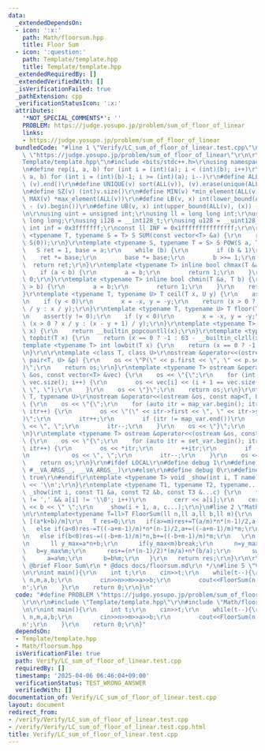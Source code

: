 ```yaml
---
data:
  _extendedDependsOn:
  - icon: ':x:'
    path: Math/floorsum.hpp
    title: Floor Sum
  - icon: ':question:'
    path: Template/template.hpp
    title: Template/template.hpp
  _extendedRequiredBy: []
  _extendedVerifiedWith: []
  _isVerificationFailed: true
  _pathExtension: cpp
  _verificationStatusIcon: ':x:'
  attributes:
    '*NOT_SPECIAL_COMMENTS*': ''
    PROBLEM: https://judge.yosupo.jp/problem/sum_of_floor_of_linear
    links:
    - https://judge.yosupo.jp/problem/sum_of_floor_of_linear
  bundledCode: "#line 1 \"Verify/LC_sum_of_floor_of_linear.test.cpp\"\n#define PROBLEM\
    \ \"https://judge.yosupo.jp/problem/sum_of_floor_of_linear\"\r\n\r\n#line 1 \"\
    Template/template.hpp\"\n#include <bits/stdc++.h>\r\nusing namespace std;\r\n\r\
    \n#define rep(i, a, b) for (int i = (int)(a); i < (int)(b); i++)\r\n#define rrep(i,\
    \ a, b) for (int i = (int)(b)-1; i >= (int)(a); i--)\r\n#define ALL(v) (v).begin(),\
    \ (v).end()\r\n#define UNIQUE(v) sort(ALL(v)), (v).erase(unique(ALL(v)), (v).end())\r\
    \n#define SZ(v) (int)v.size()\r\n#define MIN(v) *min_element(ALL(v))\r\n#define\
    \ MAX(v) *max_element(ALL(v))\r\n#define LB(v, x) int(lower_bound(ALL(v), (x))\
    \ - (v).begin())\r\n#define UB(v, x) int(upper_bound(ALL(v), (x)) - (v).begin())\r\
    \n\r\nusing uint = unsigned int;\r\nusing ll = long long int;\r\nusing ull = unsigned\
    \ long long;\r\nusing i128 = __int128_t;\r\nusing u128 = __uint128_t;\r\nconst\
    \ int inf = 0x3fffffff;\r\nconst ll INF = 0x1fffffffffffffff;\r\n\r\ntemplate\
    \ <typename T, typename S = T> S SUM(const vector<T> &a) {\r\n    return accumulate(ALL(a),\
    \ S(0));\r\n}\r\ntemplate <typename S, typename T = S> S POW(S a, T b) {\r\n \
    \   S ret = 1, base = a;\r\n    while (b) {\r\n        if (b & 1)\r\n        \
    \    ret *= base;\r\n        base *= base;\r\n        b >>= 1;\r\n    }\r\n  \
    \  return ret;\r\n}\r\ntemplate <typename T> inline bool chmax(T &a, T b) {\r\n\
    \    if (a < b) {\r\n        a = b;\r\n        return 1;\r\n    }\r\n    return\
    \ 0;\r\n}\r\ntemplate <typename T> inline bool chmin(T &a, T b) {\r\n    if (a\
    \ > b) {\r\n        a = b;\r\n        return 1;\r\n    }\r\n    return 0;\r\n\
    }\r\ntemplate <typename T, typename U> T ceil(T x, U y) {\r\n    assert(y != 0);\r\
    \n    if (y < 0)\r\n        x = -x, y = -y;\r\n    return (x > 0 ? (x + y - 1)\
    \ / y : x / y);\r\n}\r\ntemplate <typename T, typename U> T floor(T x, U y) {\r\
    \n    assert(y != 0);\r\n    if (y < 0)\r\n        x = -x, y = -y;\r\n    return\
    \ (x > 0 ? x / y : (x - y + 1) / y);\r\n}\r\ntemplate <typename T> int popcnt(T\
    \ x) {\r\n    return __builtin_popcountll(x);\r\n}\r\ntemplate <typename T> int\
    \ topbit(T x) {\r\n    return (x == 0 ? -1 : 63 - __builtin_clzll(x));\r\n}\r\n\
    template <typename T> int lowbit(T x) {\r\n    return (x == 0 ? -1 : __builtin_ctzll(x));\r\
    \n}\r\n\r\ntemplate <class T, class U>\r\nostream &operator<<(ostream &os, const\
    \ pair<T, U> &p) {\r\n    os << \"P(\" << p.first << \", \" << p.second << \"\
    )\";\r\n    return os;\r\n}\r\ntemplate <typename T> ostream &operator<<(ostream\
    \ &os, const vector<T> &vec) {\r\n    os << \"{\";\r\n    for (int i = 0; i <\
    \ vec.size(); i++) {\r\n        os << vec[i] << (i + 1 == vec.size() ? \"\" :\
    \ \", \");\r\n    }\r\n    os << \"}\";\r\n    return os;\r\n}\r\ntemplate <typename\
    \ T, typename U>\r\nostream &operator<<(ostream &os, const map<T, U> &map_var)\
    \ {\r\n    os << \"{\";\r\n    for (auto itr = map_var.begin(); itr != map_var.end();\
    \ itr++) {\r\n        os << \"(\" << itr->first << \", \" << itr->second << \"\
    )\";\r\n        itr++;\r\n        if (itr != map_var.end())\r\n            os\
    \ << \", \";\r\n        itr--;\r\n    }\r\n    os << \"}\";\r\n    return os;\r\
    \n}\r\ntemplate <typename T> ostream &operator<<(ostream &os, const set<T> &set_var)\
    \ {\r\n    os << \"{\";\r\n    for (auto itr = set_var.begin(); itr != set_var.end();\
    \ itr++) {\r\n        os << *itr;\r\n        ++itr;\r\n        if (itr != set_var.end())\r\
    \n            os << \", \";\r\n        itr--;\r\n    }\r\n    os << \"}\";\r\n\
    \    return os;\r\n}\r\n#ifdef LOCAL\r\n#define debug 1\r\n#define show(...) _show(0,\
    \ #__VA_ARGS__, __VA_ARGS__)\r\n#else\r\n#define debug 0\r\n#define show(...)\
    \ true\r\n#endif\r\ntemplate <typename T> void _show(int i, T name) {\r\n    cerr\
    \ << '\\n';\r\n}\r\ntemplate <typename T1, typename T2, typename... T3>\r\nvoid\
    \ _show(int i, const T1 &a, const T2 &b, const T3 &...c) {\r\n    for (; a[i]\
    \ != ',' && a[i] != '\\0'; i++)\r\n        cerr << a[i];\r\n    cerr << \":\"\
    \ << b << \" \";\r\n    _show(i + 1, a, c...);\r\n}\n#line 2 \"Math/floorsum.hpp\"\
    \n\r\ntemplate<typename T=ll>T FloorSum(ll n,ll a,ll b,ll m){\r\n   //sum_{k=0}^{n-1}\
    \ [(a*k+b)/m]\r\n   T res=0;\r\n   if(a>=m)res+=T(a/m)*n*(n-1)/2,a-=a/m*m;\r\n\
    \   else if(a<0)res-=T((-a+m-1)/m)*n*(n-1)/2,a+=((-a+m-1)/m)*m;\r\n   if(b>=m)res+=(b/m)*n,b-=b/m*m;\r\
    \n   else if(b<0)res-=((-b+m-1)/m)*n,b+=((-b+m-1)/m)*m;\r\n   \r\n   while(1){\r\
    \n      ll y_max=a*n+b;\r\n      if(y_max<m)break;\r\n      n=y_max/m;\r\n   \
    \   b=y_max%m;\r\n      res+=(n*(n-1)/2)*(m/a)+n*(b/a);\r\n      swap(m,a);\r\n\
    \      a=a%m;\r\n      b=b%m;\r\n   }\r\n   return res;\r\n}\r\n\r\n/**\r\n *\
    \ @brief Floor Sum\r\n * @docs docs/floorsum.md\r\n */\n#line 5 \"Verify/LC_sum_of_floor_of_linear.test.cpp\"\
    \n\r\nint main(){\r\n    int t;\r\n    cin>>t;\r\n    while(t--){\r\n        int\
    \ n,m,a,b;\r\n        cin>>n>>m>>a>>b;\r\n        cout<<FloorSum(n,a,b,m)<<'\\\
    n';\r\n    }\r\n    return 0;\r\n}\n"
  code: "#define PROBLEM \"https://judge.yosupo.jp/problem/sum_of_floor_of_linear\"\
    \r\n\r\n#include \"Template/template.hpp\"\r\n#include \"Math/floorsum.hpp\"\r\
    \n\r\nint main(){\r\n    int t;\r\n    cin>>t;\r\n    while(t--){\r\n        int\
    \ n,m,a,b;\r\n        cin>>n>>m>>a>>b;\r\n        cout<<FloorSum(n,a,b,m)<<'\\\
    n';\r\n    }\r\n    return 0;\r\n}"
  dependsOn:
  - Template/template.hpp
  - Math/floorsum.hpp
  isVerificationFile: true
  path: Verify/LC_sum_of_floor_of_linear.test.cpp
  requiredBy: []
  timestamp: '2025-04-06 06:46:04+09:00'
  verificationStatus: TEST_WRONG_ANSWER
  verifiedWith: []
documentation_of: Verify/LC_sum_of_floor_of_linear.test.cpp
layout: document
redirect_from:
- /verify/Verify/LC_sum_of_floor_of_linear.test.cpp
- /verify/Verify/LC_sum_of_floor_of_linear.test.cpp.html
title: Verify/LC_sum_of_floor_of_linear.test.cpp
---
```

